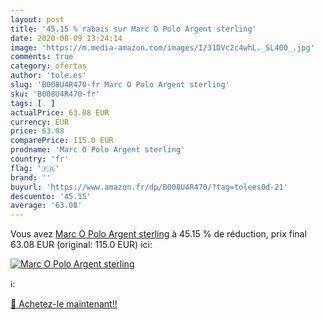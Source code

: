 ```yaml
---
layout: post
title: '45.15 % rabais sur Marc O Polo Argent sterling'
date: 2020-08-09 13:24:14
image: 'https://m.media-amazon.com/images/I/31DVc2c4whL._SL400_.jpg'
comments: true
category: ofertas
author: 'tole.es'
slug: 'B008U4R470-fr Marc O Polo Argent sterling'
sku: 'B008U4R470-fr'
tags: [  ]
actualPrice: 63.08 EUR
currency: EUR
price: 63.08
comparePrice: 115.0 EUR
prodname: 'Marc O Polo Argent sterling'
country: 'fr'
flag: '🇫🇷'
brand: ''
buyurl: 'https://www.amazon.fr/dp/B008U4R470/?tag=tolees0d-21'
descuento: '45.15'
average: '63.08'
---
```


Vous avez [Marc O Polo Argent sterling](https://www.amazon.fr/dp/B008U4R470/?tag=tolees0d-21)  à  45.15 % de réduction, prix final  63.08 EUR (original: 115.0 EUR) ici:

[![Marc O Polo Argent sterling](https://m.media-amazon.com/images/I/31DVc2c4whL._SL400_.jpg)](https://www.amazon.fr/dp/B008U4R470/?tag=tolees0d-21)

ℹ️:


[🛒 Achetez-le maintenant!!](https://www.amazon.fr/dp/B008U4R470/?tag=tolees0d-21)
